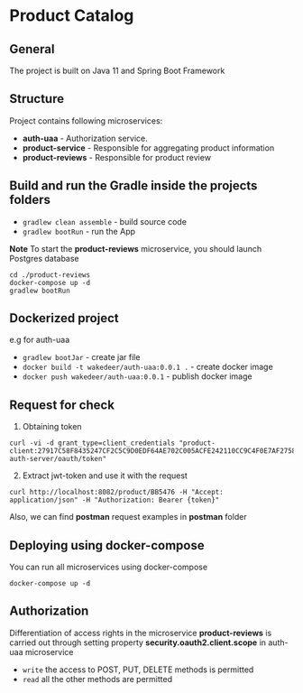 # **Product Catalog**

## General

The project is built on Java 11 and Spring Boot Framework

## Structure

Project contains following microservices:

- **auth-uaa** - Authorization service.
- **product-service** - Responsible for aggregating product information
- **product-reviews** - Responsible for product review

## Build and run the Gradle inside the projects folders

- ``gradlew clean assemble`` - build source code
- ``gradlew bootRun`` - run the App

**Note**
To start the **product-reviews** microservice, you should launch Postgres database

```
cd ./product-reviews
docker-compose up -d
gradlew bootRun
```

## Dockerized project

e.g for auth-uaa

- ``gradlew bootJar`` - create jar file
- ``docker build -t wakedeer/auth-uaa:0.0.1 .`` - create docker image
- ``docker push wakedeer/auth-uaa:0.0.1`` - publish docker image

## Request for check

1. Obtaining token

```
curl -vi -d grant_type=client_credentials "product-client:27917C58F8435247CF2C5C9D0EDF64AE702C005ACFE242110CC9C4F0E7AF2758@localhost:8081/sso-auth-server/oauth/token"
```

2. Extract jwt-token and use it with the request

```
curl http://localhost:8082/product/BB5476 -H "Accept: application/json" -H "Authorization: Bearer {token}"
```

Also, we can find **postman** request examples in **postman** folder

## Deploying using docker-compose

You can run all microservices using docker-compose

```
docker-compose up -d
```

## Authorization

Differentiation of access rights in the microservice **product-reviews** is carried out through setting property
**security.oauth2.client.scope** in auth-uaa microservice

- ``write`` the access to POST, PUT, DELETE methods is permitted
- ``read`` all the other methods are permitted
